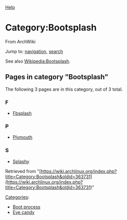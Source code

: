 [Help](//www.mediawiki.org/wiki/Special:MyLanguage/Help:Categories)

# Category:Bootsplash

From ArchWiki

Jump to: [navigation](#column-one), [search](#searchInput)

See also [Wikipedia:Bootsplash](https://en.wikipedia.org/wiki/Bootsplash "wikipedia:Bootsplash").

## Pages in category "Bootsplash"

The following 3 pages are in this category, out of 3 total.

### F

*   [Fbsplash](/index.php/Fbsplash "Fbsplash")

### P

*   [Plymouth](/index.php/Plymouth "Plymouth")

### S

*   [Splashy](/index.php/Splashy "Splashy")

Retrieved from "[https://wiki.archlinux.org/index.php?title=Category:Bootsplash&oldid=363731](https://wiki.archlinux.org/index.php?title=Category:Bootsplash&oldid=363731)"

[Categories](/index.php/Special:Categories "Special:Categories"):

*   [Boot process](/index.php/Category:Boot_process "Category:Boot process")
*   [Eye candy](/index.php/Category:Eye_candy "Category:Eye candy")